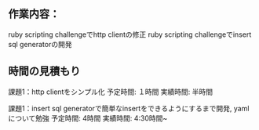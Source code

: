 ## 作業内容：
ruby scripting challengeでhttp clientの修正
ruby scripting challengeでinsert sql generatorの開発

## 時間の見積もり
課題1：http clientをシンプル化
予定時間: １時間
実績時間: 半時間

課題1：insert sql generatorで簡単なinsertをできるようにするまで開発, yamlについて勉強
予定時間: 4時間
実績時間: 4:30時間~

